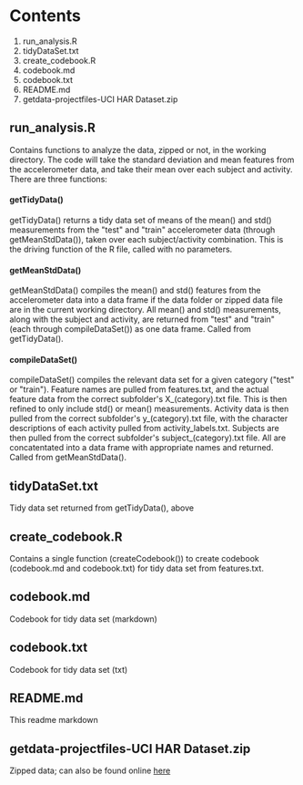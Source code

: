 # Contents
1. run_analysis.R
2. tidyDataSet.txt
2. create_codebook.R
3. codebook.md
4. codebook.txt
4. README.md
5. getdata-projectfiles-UCI HAR Dataset.zip

## run_analysis.R
Contains functions to analyze the data, zipped or not, in the working directory. The code will take the standard deviation and mean features from the accelerometer data, and take their mean over each subject and activity. There are three functions:

#### getTidyData()

getTidyData() returns a tidy data set of means of the mean() and std() measurements from the "test" and "train" accelerometer data (through getMeanStdData()), taken over each subject/activity combination. This is the driving function of the R file, called with no parameters.

#### getMeanStdData()

getMeanStdData() compiles the mean() and std() features from the accelerometer data into a data frame if the data folder or zipped data file are in the current working directory. All mean() and std() measurements, along with the subject and activity, are returned from "test" and "train" (each through compileDataSet()) as one data frame. Called from getTidyData().

#### compileDataSet()

compileDataSet() compiles the relevant data set for a given category ("test" or "train"). Feature names are pulled from features.txt, and the actual feature data from the correct subfolder's X_(category).txt file. This is then refined to only include std() or mean() measurements. Activity data is then pulled from the correct subfolder's y_(category).txt file, with the character descriptions of each activity pulled from activity_labels.txt. Subjects are then pulled from the correct subfolder's subject_(category).txt file. All are concatentated into a data frame with appropriate names and returned. Called from getMeanStdData().

## tidyDataSet.txt

Tidy data set returned from getTidyData(), above

## create_codebook.R

Contains a single function (createCodebook()) to create codebook (codebook.md and codebook.txt) for tidy data set from features.txt.

## codebook.md

Codebook for tidy data set (markdown)

## codebook.txt

Codebook for tidy data set (txt)

## README.md

This readme markdown

## getdata-projectfiles-UCI HAR Dataset.zip

Zipped data; can also be found online [here](https://d396qusza40orc.cloudfront.net/getdata%2Fprojectfiles%2FUCI%20HAR%20Dataset.zip)